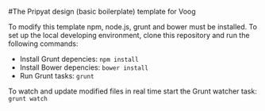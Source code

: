 #The Pripyat design (basic boilerplate) template for Voog

To modify this template npm, node.js, grunt and bower must be installed.
To set up the local developing environment, clone this repository and run the following commands:

* Install Grunt depencies: ```npm install```
* Install Bower depencies: ```bower install```
* Run Grunt tasks: ```grunt```

To watch and update modified files in real time start the Grunt watcher task: ```grunt watch```
